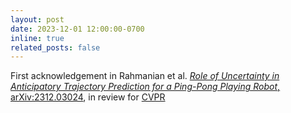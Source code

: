 ```yaml
---
layout: post
date: 2023-12-01 12:00:00-0700
inline: true
related_posts: false
---
```


First acknowledgement in Rahmanian et al. [_Role of Uncertainty in Anticipatory Trajectory Prediction for a Ping-Pong Playing Robot_, arXiv:2312.03024](https://arxiv.org/abs/2312.03024), in review for [CVPR](https://cvpr.thecvf.com/)
